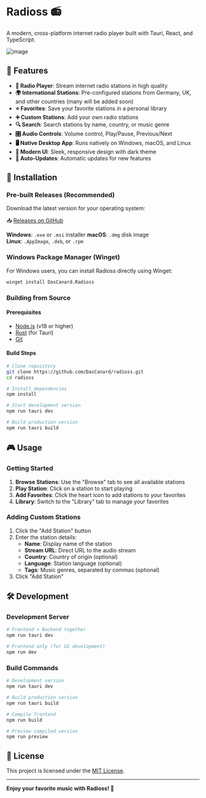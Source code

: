 # Radioss 📻

A modern, cross-platform internet radio player built with Tauri, React, and TypeScript.

![image](https://github.com/user-attachments/assets/54912054-d580-4907-8c6b-b64ae9141e7e)

## 🌟 Features

- **🎵 Radio Player**: Stream internet radio stations in high quality
- **🌍 International Stations**: Pre-configured stations from Germany, UK, and other countries (many will be added soon)
- **⭐ Favorites**: Save your favorite stations in a personal library
- **➕ Custom Stations**: Add your own radio stations
- **🔍 Search**: Search stations by name, country, or music genre
- **🎛️ Audio Controls**: Volume control, Play/Pause, Previous/Next
- **🖥️ Native Desktop App**: Runs natively on Windows, macOS, and Linux
- **📱 Modern UI**: Sleek, responsive design with dark theme
- **🔄 Auto-Updates**: Automatic updates for new features


## 🚀 Installation

### Pre-built Releases (Recommended)

Download the latest version for your operating system:

📥 [Releases on GitHub](https://github.com/DasCanard/radioss/releases)

**Windows**: `.exe` or `.msi` installer
**macOS**: `.dmg` disk image  
**Linux**: `.AppImage`, `.deb`, or `.rpm`

### Windows Package Manager (Winget)

For Windows users, you can install Radioss directly using Winget:

```bash
winget install DasCanard.Radioss
```

### Building from Source

#### Prerequisites

- [Node.js](https://nodejs.org/) (v18 or higher)
- [Rust](https://rustup.rs/) (for Tauri)
- [Git](https://git-scm.com/)

#### Build Steps

```bash
# Clone repository
git clone https://github.com/DasCanard/radioss.git
cd radioss

# Install dependencies
npm install

# Start development version
npm run tauri dev

# Build production version
npm run tauri build
```

## 🎮 Usage

### Getting Started

1. **Browse Stations**: Use the "Browse" tab to see all available stations
2. **Play Station**: Click on a station to start playing
3. **Add Favorites**: Click the heart icon to add stations to your favorites
4. **Library**: Switch to the "Library" tab to manage your favorites

### Adding Custom Stations

1. Click the "Add Station" button
2. Enter the station details:
   - **Name**: Display name of the station
   - **Stream URL**: Direct URL to the audio stream
   - **Country**: Country of origin (optional)
   - **Language**: Station language (optional)
   - **Tags**: Music genres, separated by commas (optional)
3. Click "Add Station"

## 🛠️ Development

### Development Server

```bash
# Frontend + Backend together
npm run tauri dev

# Frontend only (for UI development)
npm run dev
```

### Build Commands

```bash
# Development version
npm run tauri dev

# Build production version
npm run tauri build

# Compile frontend
npm run build

# Preview compiled version
npm run preview
```

## 📝 License

This project is licensed under the [MIT License](LICENSE).

---

**Enjoy your favorite music with Radioss! 🎵**
